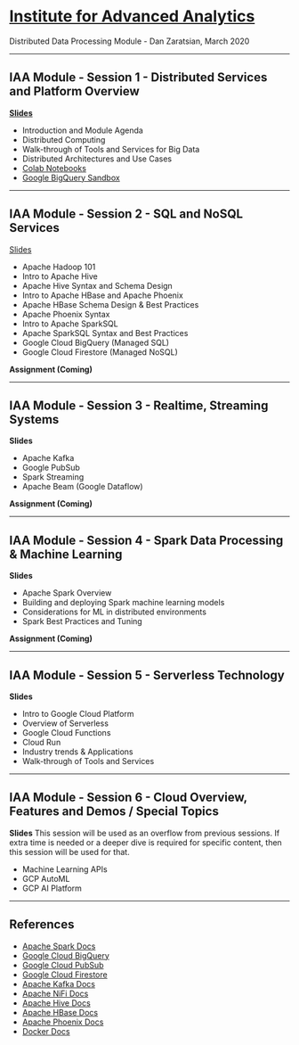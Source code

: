 # [Institute for Advanced Analytics](https://analytics.ncsu.edu/)
Distributed Data Processing Module - Dan Zaratsian, March 2020

-----------------
## IAA Module - Session 1 - Distributed Services and Platform Overview
[**Slides**](https://docs.google.com/presentation/d/1CC03MXct8pW9DblZ4i7sICcYlbXg81xgyB1DLtDh_ig/edit?usp=sharing)
* Introduction and Module Agenda
* Distributed Computing
* Walk-through of Tools and Services for Big Data
* Distributed Architectures and Use Cases
* [Colab Notebooks](https://colab.sandbox.google.com/)
* [Google BigQuery Sandbox](https://console.cloud.google.com/bigquery)

-----------------
## IAA Module - Session 2 - SQL and NoSQL Services
[Slides](https://docs.google.com/presentation/d/1zB7K2ud91WOKuCENic4WNLz6lSqJ0yUbijYQJ3HbFU0/edit#slide=id.g714c40836b_0_353)
* Apache Hadoop 101
* Intro to Apache Hive
* Apache Hive Syntax and Schema Design
* Intro to Apache HBase and Apache Phoenix
* Apache HBase Schema Design & Best Practices
* Apache Phoenix Syntax
* Intro to Apache SparkSQL
* Apache SparkSQL Syntax and Best Practices
* Google Cloud BigQuery (Managed SQL)
* Google Cloud Firestore (Managed NoSQL)

**Assignment (Coming)**

-----------------
## IAA Module - Session 3 - Realtime, Streaming Systems
**Slides**
* Apache Kafka
* Google PubSub
* Spark Streaming
* Apache Beam (Google Dataflow)

**Assignment (Coming)**

-----------------
## IAA Module - Session 4 - Spark Data Processing & Machine Learning
**Slides**
* Apache Spark Overview
* Building and deploying Spark machine learning models
* Considerations for ML in distributed environments
* Spark Best Practices and Tuning

**Assignment (Coming)**

-----------------
## IAA Module - Session 5 - Serverless Technology
**Slides**
* Intro to Google Cloud Platform
* Overview of Serverless
* Google Cloud Functions
* Cloud Run
* Industry trends & Applications
* Walk-through of Tools and Services

-----------------
## IAA Module - Session 6 - Cloud Overview, Features and Demos / Special Topics
**Slides**
This session will be used as an overflow from previous sessions. If extra time is needed 
or a deeper dive is required for specific content, then this session will be used for that. 
* Machine Learning APIs
* GCP AutoML
* GCP AI Platform


-----------------

## References
* [Apache Spark Docs](https://spark.apache.org/docs/latest/)
* [Google Cloud BigQuery](https://cloud.google.com/bigquery/what-is-bigquery)
* [Google Cloud PubSub](https://cloud.google.com/pubsub/docs/concepts)
* [Google Cloud Firestore](https://cloud.google.com/firestore/docs)
* [Apache Kafka Docs](https://kafka.apache.org/20/documentation.html)
* [Apache NiFi Docs](https://nifi.apache.org/docs.html)
* [Apache Hive Docs](https://cwiki.apache.org/confluence/display/Hive/GettingStarted)
* [Apache HBase Docs](https://hbase.apache.org/book.html)
* [Apache Phoenix Docs](https://phoenix.apache.org/)
* [Docker Docs](https://docs.docker.com/)
